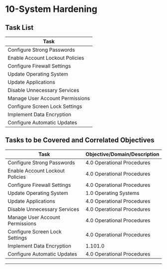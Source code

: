 # 10-System Hardening

## Task List


| Task                           |
|--------------------------------|
| Configure Strong Passwords     |
| Enable Account Lockout Policies|
| Configure Firewall Settings    |
| Update Operating System        |
| Update Applications           |
| Disable Unnecessary Services   |
| Manage User Account Permissions|
| Configure Screen Lock Settings |
| Implement Data Encryption      |
| Configure Automatic Updates    |






## Tasks to be Covered and Correlated Objectives


| Task                           | Objective/Domain/Description                                      |
|--------------------------------|------------------------------------------------------------------|
| Configure Strong Passwords     | 4.0 Operational Procedures                                        |
| Enable Account Lockout Policies| 4.0 Operational Procedures                                        |
| Configure Firewall Settings    | 4.0 Operational Procedures                                        |
| Update Operating System        | 1.0 Operating Systems                                             |
| Update Applications           | 4.0 Operational Procedures                                        |
| Disable Unnecessary Services   | 4.0 Operational Procedures                                        |
| Manage User Account Permissions| 4.0 Operational Procedures                                        |
| Configure Screen Lock Settings | 4.0 Operational Procedures                                        |
| Implement Data Encryption      | 1.101.0  |  Operating Systems: Given a scenario, install and configure cloud-based productivity tools.     |
| Configure Automatic Updates    | 4.0 Operational Procedures                                        |

---


